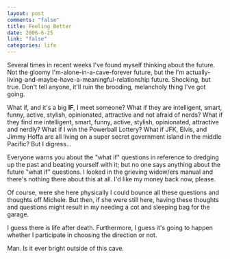 ```yaml
--- 
layout: post
comments: "false"
title: Feeling Better
date: 2006-6-25
link: "false"
categories: life
---
```

Several times in recent weeks I've found myself thinking about the future. Not the gloomy I'm-alone-in-a-cave-forever future, but the I'm actually-living-and-maybe-have-a-meaningful-relationship future. Shocking, but true. Don't tell anyone, it'll ruin the brooding, melancholy thing I've got going.

What if, and it's a big <strong>IF</strong>, I meet someone? What if they are intelligent, smart, funny, active, stylish, opinionated, attractive and not afraid of nerds? What if they find me intelligent, smart, funny, active, stylish, opinionated, attractive and nerdly? What if I win the Powerball Lottery? What if JFK, Elvis, and Jimmy Hoffa are all living on a super secret government island in the middle Pacific? But I digress...

Everyone warns you about the "what if" questions in reference to dredging up the past and beating yourself with it; but no one says anything about the future "what if" questions. I looked in the grieving widow/ers manual and there's nothing there about this at all. I'd like my money back now, please.

Of course, were she here physically I could bounce all these questions and thoughts off Michele. But then, if she were still here, having these thoughts and questions might result in my needing a cot and sleeping bag for the garage.

I guess there is life after death. Furthermore, I guess it's going to happen whether I participate in choosing the direction or not.

Man.  Is it ever bright outside of this cave.
